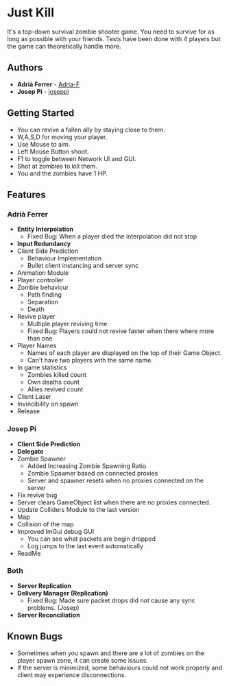 # Just Kill

It's a top-down survival zombie shooter game. You need to survive for as long as possible with your friends.
Tests have been done with 4 players but the game can theoretically handle more.

## Authors
* **Adrià Ferrer** - [Adria-F](https://github.com/Adria-F)
* **Josep Pi** - [joseppi](https://github.com/joseppi)

## Getting Started
- You can revive a fallen ally by staying close to them.
- W,A,S,D for moving your player.
- Use Mouse to aim.
- Left Mouse Button shoot.
- F1 to toggle between Network UI and GUI.
- Shot at zombies to kill them.
- You and the zombies have 1 HP.

## Features
### Adrià Ferrer
- **Entity Interpolation**
	- Fixed Bug: When a player died the interpolation did not stop
- **Input Redundancy**
- Client Side Prediction 
	- Behaviour Implementation
	- Bullet client instancing and server sync
- Animation Module
- Player controller
- Zombie behaviour
	- Path finding
	- Separation
	- Death
- Revive player
	- Multiple player reviving time 
	- Fixed Bug: Players could not revive faster when there where more than one
- Player Names
	- Names of each player are displayed on the top of their Game Object.
	- Can't have two players with the same name.
- In game statistics
	- Zombies killed count
	- Own deaths count
	- Allies revived count
- Client Laser
- Invincibility on spawn
- Release

### Josep Pi
- **Client Side Prediction**
- **Delegate**
- Zombie Spawner
	- Added Increasing Zombie Spawning Ratio
	- Zombie Spawner based on connected proxies
	- Server and spawner resets when no proxies connected on the server 
- Fix revive bug 
- Server clears GameObject list when there are no proxies connected.
- Update Colliders Module to the last version
- Map
- Collision of the map
- Improved ImGui debug GUI
	- You can see what packets are begin dropped
	- Log jumps to the last event automatically
- ReadMe

### Both
- **Server Replication**
- **Delivery Manager (Replication)**
	- Fixed Bug: Made sure packet drops did not cause any sync problems. (Josep)
- **Server Reconciliation**

## Known Bugs
- Sometimes when you spawn and there are a lot of zombies on the player spawn zone, it can create some issues.
- If the server is minimized, some behaviours could not work properly and client may experience disconnections.